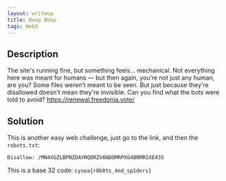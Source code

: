 ```yaml
---
layout: writeup
title: Beep Boop
tags: WebX
---
```


## Description

The site's running fine, but something feels... mechanical. Not everything here was meant for humans — but then again, you’re not just any human, are you? Some files weren’t meant to be seen. But just because they're disallowed doesn't mean they're invisible. Can you find what the bots were told to avoid? https://renewal.freedonia.vote/


## Solution

This is another easy web challenge, just go to the link, and then the `robots.txt`:

```text
Disallow: /MN4XGZLBPNZDAYRQORZV6NDOMRPXG4BRMRSXE435
```

This is a base 32 code: `cysea{r0b0ts_4nd_sp1ders}`
